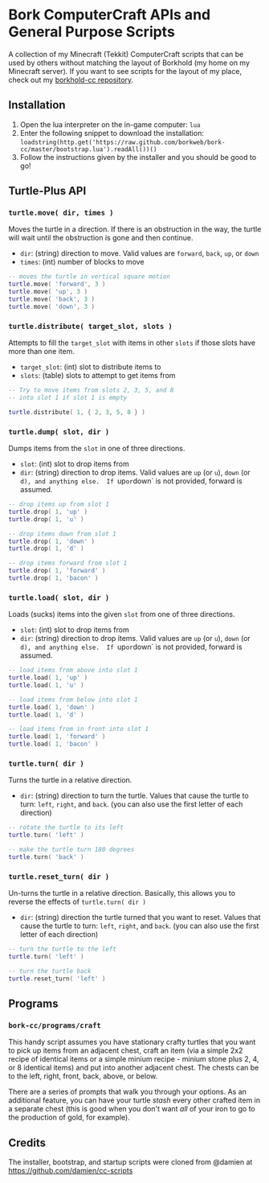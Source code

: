 Bork ComputerCraft APIs and General Purpose Scripts
=====================

A collection of my Minecraft (Tekkit) ComputerCraft scripts that can be
used by others without matching the layout of Borkhold (my home on my
Minecraft server).  If you want to see scripts for the layout of my
place, check out my [borkhold-cc repository](https://github.com/borkweb/borkhold-cc).

## Installation

1. Open the lua interpreter on the in-game computer: `lua`
1. Enter the following snippet to download the installation:
	 `loadstring(http.get('https://raw.github.com/borkweb/bork-cc/master/bootstrap.lua').readAll())()`
1. Follow the instructions given by the installer and you should be good to go!

## Turtle-Plus API

### `turtle.move( dir, times )`

Moves the turtle in a direction.  If there is an obstruction in the way,
the turtle will wait until the obstruction is gone and then continue.

* `dir`: (string) direction to move.  Valid values are `forward`, `back`, `up`, or `down`
* `times`: (int) number of blocks to move

````lua
-- moves the turtle in vertical square motion
turtle.move( 'forward', 3 )
turtle.move( 'up', 3 )
turtle.move( 'back', 3 )
turtle.move( 'down', 3 )
````

### `turtle.distribute( target_slot, slots )`

Attempts to fill the `target_slot` with items in other `slots` if those
slots have more than one item.

* `target_slot`: (int) slot to distribute items to
* `slots`: (table) slots to attempt to get items from

````lua
-- Try to move items from slots 2, 3, 5, and 8
-- into slot 1 if slot 1 is empty

turtle.distribute( 1, { 2, 3, 5, 8 } )
````

### `turtle.dump( slot, dir )`

Dumps items from the `slot` in one of three directions.

* `slot`: (int) slot to drop items from
* `dir`: (string) direction to drop items. Valid values are `up` (or `u`), `down` (or `d), and anything else.  If `up` or `down` is not provided, forward is assumed.

````lua
-- drop items up from slot 1
turtle.drop( 1, 'up' )
turtle.drop( 1, 'u' )

-- drop items down from slot 1
turtle.drop( 1, 'down' )
turtle.drop( 1, 'd' )

-- drop items forward from slot 1
turtle.drop( 1, 'forward' )
turtle.drop( 1, 'bacon' )
````

### `turtle.load( slot, dir )`

Loads (sucks) items into the given `slot` from one of three directions.

* `slot`: (int) slot to drop items from
* `dir`: (string) direction to drop items. Valid values are `up` (or `u`), `down` (or `d), and anything else.  If `up` or `down` is not provided, forward is assumed.

````lua
-- load items from above into slot 1
turtle.load( 1, 'up' )
turtle.load( 1, 'u' )

-- load items from below into slot 1
turtle.load( 1, 'down' )
turtle.load( 1, 'd' )

-- load items from in front into slot 1
turtle.load( 1, 'forward' )
turtle.load( 1, 'bacon' )
````

### `turtle.turn( dir )`

Turns the turtle in a relative direction.

* `dir`: (string) direction to turn the turtle. Values that cause the turtle to turn: `left`, `right`, and `back`. (you can also use the first letter of each direction)

````lua
-- rotate the turtle to its left
turtle.turn( 'left' )

-- make the turtle turn 180 degrees
turtle.turn( 'back' )
````

### `turtle.reset_turn( dir )`

Un-turns the turtle in a relative direction. Basically, this allows you to reverse the effects of `turtle.turn( dir )`

* `dir`: (string) direction the turtle turned that you want to reset. Values that cause the turtle to turn: `left`, `right`, and `back`. (you can also use the first letter of each direction)

````lua
-- turn the turtle to the left
turtle.turn( 'left' )

-- turn the turtle back
turtle.reset_turn( 'left' )
````

## Programs

### `bork-cc/programs/craft`

This handy script assumes you have stationary crafty turtles that you
want to pick up items from an adjacent chest, craft an item (via a
simple 2x2 recipe of identical items or a simple minium recipe - minium
stone plus 2, 4, or 8 identical items) and put into another
adjacent chest.  The chests can be to the left, right, front, back,
above, or below.

There are a series of prompts that walk you through your options.  As an
additional feature, you can have your turtle _stash_ every other crafted
item in a separate chest (this is good when you don't want _all_ of your
iron to go to the production of gold, for example).

## Credits
The installer, bootstrap, and startup scripts were cloned from @damien at
https://github.com/damien/cc-scripts
